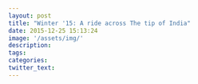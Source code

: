 ```yaml
---
layout: post
title: "Winter '15: A ride across The tip of India"
date: 2015-12-25 15:13:24
image: '/assets/img/'
description:
tags:
categories:
twitter_text:
---
```

